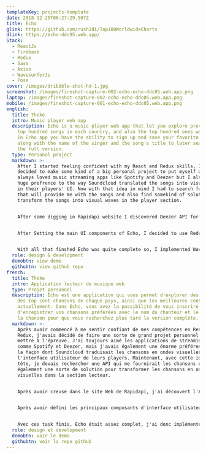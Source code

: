 ```yaml
---
templateKey: projects-template
date: 2018-12-25T06:27:29.507Z
title: Echo
glink: https://github.com/rush2di/Top100WorldwideCharts
dlink: https://echo-ddc05.web.app/
Stack:
  - ReactJs
  - Firebase
  - Redux
  - Sass
  - Axios
  - WavesurferJs
  - Pose
cover: /images/dribbble-shot-hd-1.jpg
screenshot: /images/fireshot-capture-002-echo-echo-ddc05.web.app.png
laptop: /images/fireshot-capture-002-echo-echo-ddc05.web.app.png
mobile: /images/fireshot-capture-001-echo-echo-ddc05.web.app.png
english:
  title: Theke
  intro: Music player web app
  description: Echo is a music player web app that let you explore previews of the
    top hundred songs in each country, and also the top hundred ones worldwide.
    In Echo app you have the ability to sign up and save your favorite songs
    along with the name of the singer and the song's title to later search for
    the full version.
  type: Personal project
  markdown: >-
    After I started feeling confident with my React and Redux skills, I had
    decided to make some kind of a big personal project to put myself on test. I
    always loved music streaming apps like Spotify and Deezer but I also had a
    huge prefrence to the way Soundcloud translated the songs into visual waves
    in their players' UI. Now with that idea in mind I had to search for an API
    that will provide me with the songs and also find somekind of solution to
    transform the songs into visual waves in the player section.


    After some digging in Rapidapi website I discovered Deezer API for developers, signed up for my developer account and registred my app to get my API keys secondly I went to search in Google and Github for a solution to transform the songs into visual waves, and after few minutes I discovered this amazing library called WavesurferJS. 


    After Setting the main UI components of Echo, I decided to use Redux-thunk middlewear to populate the state with the data coming from the api, and also developing the architecture of my reducers and providers wich I already designed.


    With all that finshed Echo was quite complete so, I implemented WavesurferJs and created solutions to some rerendering problems the app had, added Firebase as a solution for my backend and deployment needs, and finnaly implemented Pose animation library to make the visuals more appealling.
  role: design & development
  demobtn: view demo
  githubtn: view github repo
french:
  title: Theke
  intro: Application lecteur de musique web
  type: Projet personnel
  description: Echo est une application qui vous permet d'explorer des extraits
    des top cent chansons de chaque pays, ainsi que les meilleures cent du monde
    actuellement. Dans Echo, vous avez la possibilité de vous inscrire et
    d'enregistrer vos chansons préférées avec le nom du chanteur et le titre de
    la chanson pour que vous recherchez plus tard la version complète.
  markdown: >-
    Après avoir commencé à me sentir confiant de mes compétences en React et
    Redux, j'avais décidé de faire une sorte de grand projet personnel pour me
    mettre à l'épreuve. J'ai toujours aimé les applications de streaming musical
    comme Spotify et Deezer, mais j'avais également une énorme préférence pour
    la façon dont Soundcloud traduisait les chansons en ondes visuelles dans
    l'interface utilisateur de leurs players. Maintenant, avec cette idée en
    tête, je devais rechercher une API qui me fournirait les chansons et trouver
    également une sorte de solution pour transformer les chansons en ondes
    visuelles dans la section lecteur.


    Après avoir creusé dans le site Web de Rapidapi, j'ai découvert l'API Deezer pour les développeurs, je me suis inscrit à mon compte développeur et j'ai enregistré mon application pour obtenir mes clés d'API. En quelques minutes plus tard, j'ai découvris cette bibliothèque étonnante appelée WavesurferJS.


    Après avoir défini les principaux composants d'interface utilisateur d'Echo, j'ai décidé d'utiliser le middleware Redux-thunk pour remplir la state avec les données provenant de l'API, et également développer l'architecture de mes reducers et providers que j'ai déjà planifié.


    Avec ces task finis, Echo était assez complet, j'ai donc implémenté WavesurferJs et créé des solutions à certains problèmes de rerender, j'ai également ajouté Firebase comme solution pour mes besoins de backend et de déploiement, et enfin implémenté la bibliothèque d'animation Pose pour rendre les visuels plus attrayants.
  role: design et development
  demobtn: voir le demo
  githubtn: voir la repo github
---
```

